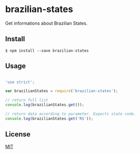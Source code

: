 # brazilian-states

Get informations about Brazilian States.

## Install

    $ npm install --save brazilian-states

## Usage

```javascript

'use strict';

var brazilianStates = require('brazilian-states');

// return full list
console.log(brazilianStates.get());

// return data according to parameter. Expects state code.
console.log(brazilianStates.get('RS'));

```

## License

[MIT](LICENSE)